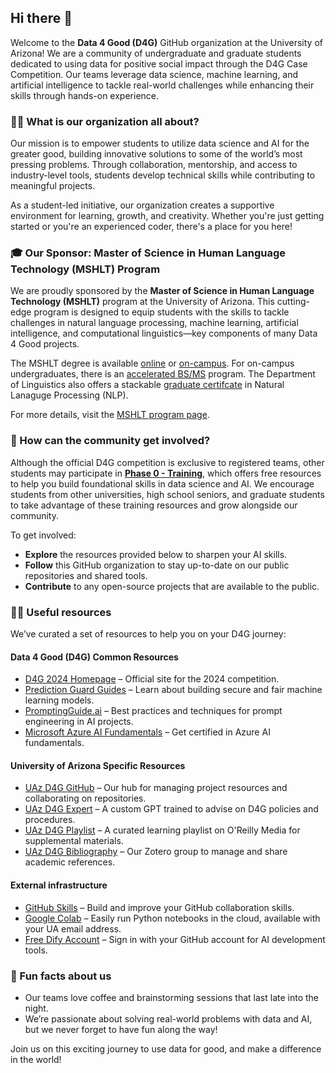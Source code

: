 ## Hi there 👋

Welcome to the **Data 4 Good (D4G)** GitHub organization at the University of Arizona! We are a community of undergraduate and graduate students dedicated to using data for positive social impact through the D4G Case Competition. Our teams leverage data science, machine learning, and artificial intelligence to tackle real-world challenges while enhancing their skills through hands-on experience.

### 🙋‍♀️ What is our organization all about?

Our mission is to empower students to utilize data science and AI for the greater good, building innovative solutions to some of the world’s most pressing problems. Through collaboration, mentorship, and access to industry-level tools, students develop technical skills while contributing to meaningful projects.

As a student-led initiative, our organization creates a supportive environment for learning, growth, and creativity. Whether you're just getting started or you're an experienced coder, there's a place for you here!

### 🎓 Our Sponsor: Master of Science in Human Language Technology (MSHLT) Program

We are proudly sponsored by the **Master of Science in Human Language Technology (MSHLT)** program at the University of Arizona. This cutting-edge program is designed to equip students with the skills to tackle challenges in natural language processing, machine learning, artificial intelligence, and computational linguistics—key components of many Data 4 Good projects. 

The MSHLT degree is available [online](https://linguistics.arizona.edu/online-ms-human-language-technology) or [on-campus](https://linguistics.arizona.edu/ms-hlt). For on-campus undergraduates, there is an [accelerated BS/MS](https://linguistics.arizona.edu/accelerated-ms) program. The Department of Linguistics also offers a stackable [graduate certifcate](https://linguistics.arizona.edu/nlp-certificate-requirements) in Natural Lanaguge Processing (NLP).  

For more details, visit the [MSHLT program page](https://linguistics.arizona.edu/).

### 🚀 How can the community get involved?

Although the official D4G competition is exclusive to registered teams, other students may participate in **[Phase 0 - Training](https://github.com/uaz-d4g/phase0)**, which offers free resources to help you build foundational skills in data science and AI. We encourage students from other universities, high school seniors, and graduate students to take advantage of these training resources and grow alongside our community.

To get involved:
- **Explore** the resources provided below to sharpen your AI skills.
- **Follow** this GitHub organization to stay up-to-date on our public repositories and shared tools.
- **Contribute** to any open-source projects that are available to the public.

### 👩‍💻 Useful resources

We’ve curated a set of resources to help you on your D4G journey:

#### Data 4 Good (D4G) Common Resources
- [D4G 2024 Homepage](https://business.purdue.edu/events/data4good/home.php) – Official site for the 2024 competition.
- [Prediction Guard Guides](https://docs.predictionguard.com/guides-and-concepts/getting-started/quick-start) – Learn about building secure and fair machine learning models.
- [PromptingGuide.ai](https://www.promptingguide.ai/) – Best practices and techniques for prompt engineering in AI projects.
- [Microsoft Azure AI Fundamentals](https://learn.microsoft.com/en-us/credentials/certifications/azure-ai-fundamentals/?wt.mc_id=fsi_data4good_webpage_wwl&practice-assessment-type=certification) – Get certified in Azure AI fundamentals.

#### University of Arizona Specific Resources
- [UAz D4G GitHub](https://github.com/uaz-d4g) – Our hub for managing project resources and collaborating on repositories.
- [UAz D4G Expert](https://chatgpt.com/g/g-yDLQDqFa3-data4good-expert) – A custom GPT trained to advise on D4G policies and procedures.
- [UAz D4G Playlist](https://learning.oreilly.com/playlists/cd21a7c9-e5a3-4e71-80c3-c9d10a0457ee) – A curated learning playlist on O'Reilly Media for supplemental materials.
- [UAz D4G Bibliography](https://www.zotero.org/groups/5672846/uaz-d4g-24) – Our Zotero group to manage and share academic references.

#### External infrastructure
- [GitHub Skills](https://skills.github.com/) – Build and improve your GitHub collaboration skills.
- [Google Colab](https://colab.research.google.com/) – Easily run Python notebooks in the cloud, available with your UA email address.
- [Free Dify Account](https://cloud.dify.ai/signin) – Sign in with your GitHub account for AI development tools.

### 🍿 Fun facts about us

- Our teams love coffee and brainstorming sessions that last late into the night.
- We’re passionate about solving real-world problems with data and AI, but we never forget to have fun along the way!

Join us on this exciting journey to use data for good, and make a difference in the world!

